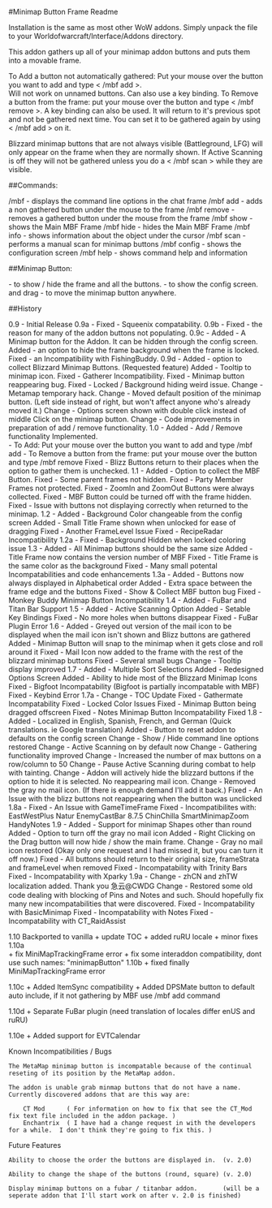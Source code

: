 #Minimap Button Frame Readme


Installation is the same as most other WoW addons.  Simply unpack the file to your    Worldofwarcraft/Interface/Addons   directory.


This addon gathers up all of your minimap addon buttons and puts them into a movable frame.

To Add a button not automatically gathered: Put your mouse over the button you want to add and type < /mbf add >.  
Will not work on unnamed buttons.  Can also use a key binding.
To Remove a button from the frame: put your mouse over the button and type < /mbf remove >.  A key binding can also be used.
It will return to it's previous spot and not be gathered next time.  You can set it to be gathered again by using < /mbf add > on it.

Blizzard minimap buttons that are not always visible (Battleground, LFG) will only appear on the frame when they are normally shown.
If Active Scanning is off they will not be gathered unless you do a < /mbf scan > while they are visible.

##Commands:

   /mbf        - displays the command line options in the chat frame
   /mbf add    - adds a non gathered button under the mouse to the frame
   /mbf remove - removes a gathered button under the mouse from the frame
   /mbf show   - shows the Main MBF Frame
   /mbf hide   - hides the Main MBF Frame
   /mbf info   - shows information about the object under the cursor
   /mbf scan   - performs a manual scan for minimap buttons
   /mbf config - shows the configuration screen
   /mbf help   - shows command help and information

##Minimap Button:

<Left-click>           - to show / hide the frame and all the buttons.
<Shift-click>          - to show the config screen.
<Right-click> and drag - to move the minimap button anywhere.


##History


0.9  - 	Initial Release
0.9a - 	Fixed - Squeenix compatability.
0.9b - 	Fixed - the reason for many of the addon buttons not populating.
0.9c - 	Added - A Minimap button for the Addon.  It can be hidden through the config screen.
	Added - an option to hide the frame background when the frame is locked.
	Fixed - an Incompatibility with FishingBuddy.
0.9d - 	Added - option to collect Blizzard Minimap Buttons. (Requested feature)
	Added - Tooltip to minimap icon.
	Fixed - Gatherer Incompatibility.
	Fixed - Minimap button reappearing bug.
	Fixed - Locked / Background hiding weird issue.
	Change - Metamap temporary hack.
	Change - Moved default position of the minimap button. (Left side instead of right, but won't affect anyone who's already moved it.)
	Change - Options screen shown with double click instead of middle Click on the minimap button. 
	Change - Code improvements in preparation of add / remove functionality.
1.0  -  Added - Add / Remove functionality Implemented.  
		- To Add: Put your mouse over the button you want to add and type /mbf add
		- To Remove a button from the frame: put your mouse over the button and type /mbf remove
	Fixed - Blizz Buttons return to their places when the option to gather them is unchecked.
1.1  -  Added - Option to collect the MBF Button.
	Fixed - Some parent frames not hidden.
	Fixed - Party Member Frames not protected.
	Fixed - ZoomIn and ZoomOut Buttons were always collected.
	Fixed - MBF Button could be turned off with the frame hidden.
	Fixed - Issue with buttons not displaying correctly when returned to the minimap.
1.2  -  Added - Background Color changeable from the config screen
	Added - Small Title Frame shown when unlocked for ease of dragging
	Fixed - Another FrameLevel Issue
	Fixed - RecipeRadar Incompatibility
1.2a -  Fixed - Background Hidden when locked coloring issue
1.3  -  Added - All Minimap buttons should be the same size
	Added - Title Frame now contains the version number of MBF
	Fixed - Title Frame is the same color as the background
	Fixed - Many small potental Incompatabilities and code enhancements
1.3a -  Added - Buttons now always displayed in Alphabetical order
	Added - Extra space between the frame edge and the buttons
	Fixed - Show & Collect MBF button bug
	Fixed - Monkey Buddy Minimap Button Incompatibility
1.4  -  Added - FuBar and Titan Bar Support
1.5  -	Added - Active Scanning Option
	Added - Setable Key Bindings
	Fixed - No more holes when buttons disappear
	Fixed - FuBar Plugin Error
1.6  -	Added - Greyed out version of the mail icon to be displayed when the mail icon isn't shown and Blizz buttons are gathered
	Added - Minimap Button will snap to the minimap when it gets close and roll around it
	Fixed - Mail Icon now added to the frame with the rest of the blizzard minimap buttons
	Fixed - Several small bugs
	Change - Tooltip display improved
1.7  -  Added - Multiple Sort Selections
	Added - Redesigned Options Screen
	Added - Ability to hide most of the Blizzard Minimap Icons
	Fixed - Bigfoot Incompatability (Bigfoot is partially incompatable with MBF)
	Fixed - Keybind Error
1.7a -  Change - TOC Update
	Fixed - Gathermate Incompatability
	Fixed - Locked Color Issues
	Fixed - Minimap Button being dragged offscreen
	Fixed - Notes Minimap Button Incompatability Fixed
1.8  -  Added - Localized in English, Spanish, French, and German (Quick translations.  ie Google translation)
	Added - Button to reset addon to defaults on the config screen
	Change - Show / Hide command line options restored
	Change - Active Scanning on by default now
	Change - Gathering functionality improved
	Change - Increased the number of max buttons on a row/column to 50
	Change - Pause Active Scanning during combat to help with tainting.
	Change - Addon will actively hide the blizzard buttons if the option to hide it is selected.  No reappearing mail icon.
	Change - Removed the gray no mail icon.  (If there is enough demand I'll add it back.)
	Fixed - An Issue with the blizz buttons not reappearing when the button was unclicked
1.8a -	Fixed - An Issue with GameTimeFrame
	Fixed - Incompatibilites with:
		EastWestPlus
		Natur EnemyCastBar 8.7.5
		ChinChilla
		SmartMinimapZoom
		HandyNotes
1.9  - 	Added - Support for minimap Shapes other than round
	Added - Option to turn off the gray no mail icon
	Added - Right Clicking on the Drag button will now hide / show the main frame.
	Change - Gray no mail icon restored (Okay only one request and I had missed it, but you can turn it off now.)
	Fixed - All buttons should return to their original size, frameStrata and frameLevel when removed
	Fixed - Incompatability with Trinity Bars
	Fixed - Incompatability with Xparky
1.9a -  Change - zhCN and zhTW localization added.  Thank you 急云@CWDG
	Change - Restored some old code dealing with blocking of Pins and Notes and such.  Should hopefully fix many new incompatabilities that were discovered.
	Fixed - Incompatability with BasicMinimap
	Fixed - Incompatability with Notes
	Fixed - Incompatability with CT_RaidAssist
	
1.10 Backported to vanilla
	 + update TOC
	 + added ruRU locale
	 + minor fixes
1.10a	
	+ fix MiniMapTrackingFrame error
	+ fix some interaddon compatibility, dont use such names:  "minimapButton"
1.10b
        + fixed finally MiniMapTrackingFrame error	
	
1.10c
        + Added ItemSync compatibility
	+ Added DPSMate button to default auto include, if it not gathering by MBF use /mbf add command
	
1.10d
        + Separate FuBar plugin (need translation of locales differ enUS and ruRU)

1.10e
        + Added support for EVTCalendar
	
Known Incompatibilities / Bugs

	The MetaMap minimap button is incompatable because of the continual reseting of its position by the MetaMap addon.

	The addon is unable grab minmap buttons that do not have a name.
	Currently discovered addons that are this way are:

		CT Mod		( For information on how to fix that see the CT_Mod fix text file included in the addon package. )
		Enchantrix 	( I have had a change request in with the developers for a while.  I don't think they're going to fix this. )


Future Features

	Ability to choose the order the buttons are displayed in.  (v. 2.0)

	Ability to change the shape of the buttons (round, square) (v. 2.0)

	Display minimap buttons on a fubar / titanbar addon.	   (will be a seperate addon that I'll start work on after v. 2.0 is finished)